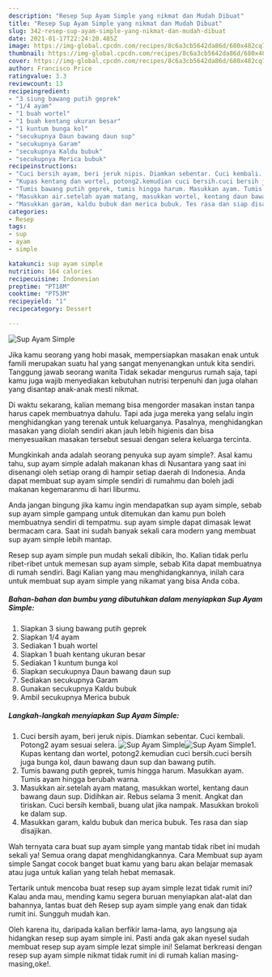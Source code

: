 ```yaml
---
description: "Resep Sup Ayam Simple yang nikmat dan Mudah Dibuat"
title: "Resep Sup Ayam Simple yang nikmat dan Mudah Dibuat"
slug: 342-resep-sup-ayam-simple-yang-nikmat-dan-mudah-dibuat
date: 2021-01-17T22:24:20.485Z
image: https://img-global.cpcdn.com/recipes/8c6a3cb5642da86d/680x482cq70/sup-ayam-simple-foto-resep-utama.jpg
thumbnail: https://img-global.cpcdn.com/recipes/8c6a3cb5642da86d/680x482cq70/sup-ayam-simple-foto-resep-utama.jpg
cover: https://img-global.cpcdn.com/recipes/8c6a3cb5642da86d/680x482cq70/sup-ayam-simple-foto-resep-utama.jpg
author: Francisco Price
ratingvalue: 3.3
reviewcount: 13
recipeingredient:
- "3 siung bawang putih geprek"
- "1/4 ayam"
- "1 buah wortel"
- "1 buah kentang ukuran besar"
- "1 kuntum bunga kol"
- "secukupnya Daun bawang daun sup"
- "secukupnya Garam"
- "secukupnya Kaldu bubuk"
- "secukupnya Merica bubuk"
recipeinstructions:
- "Cuci bersih ayam, beri jeruk nipis. Diamkan sebentar. Cuci kembali. Potong2 ayam sesuai selera."
- "Kupas kentang dan wortel, potong2.kemudian cuci bersih.cuci bersih juga bunga kol, daun bawang daun sup dan bawang putih."
- "Tumis bawang putih geprek, tumis hingga harum. Masukkan ayam. Tumis ayam hingga berubah warna."
- "Masukkan air.setelah ayam matang, masukkan wortel, kentang daun bawang daun sup. Didihkan air. Rebus selama 3 menit. Angkat dan tiriskan. Cuci bersih kembali, buang ulat jika nampak. Masukkan brokoli ke dalam sup."
- "Masukkan garam, kaldu bubuk dan merica bubuk. Tes rasa dan siap disajikan."
categories:
- Resep
tags:
- sup
- ayam
- simple

katakunci: sup ayam simple 
nutrition: 164 calories
recipecuisine: Indonesian
preptime: "PT18M"
cooktime: "PT53M"
recipeyield: "1"
recipecategory: Dessert

---
```



![Sup Ayam Simple](https://img-global.cpcdn.com/recipes/8c6a3cb5642da86d/680x482cq70/sup-ayam-simple-foto-resep-utama.jpg)

Jika kamu seorang yang hobi masak, mempersiapkan masakan enak untuk famili merupakan suatu hal yang sangat menyenangkan untuk kita sendiri. Tanggung jawab seorang  wanita Tidak sekadar mengurus rumah saja, tapi kamu juga wajib menyediakan kebutuhan nutrisi terpenuhi dan juga olahan yang disantap anak-anak mesti nikmat.

Di waktu  sekarang, kalian memang bisa mengorder masakan instan tanpa harus capek membuatnya dahulu. Tapi ada juga mereka yang selalu ingin menghidangkan yang terenak untuk keluarganya. Pasalnya, menghidangkan masakan yang diolah sendiri akan jauh lebih higienis dan bisa menyesuaikan masakan tersebut sesuai dengan selera keluarga tercinta. 



Mungkinkah anda adalah seorang penyuka sup ayam simple?. Asal kamu tahu, sup ayam simple adalah makanan khas di Nusantara yang saat ini disenangi oleh setiap orang di hampir setiap daerah di Indonesia. Anda dapat membuat sup ayam simple sendiri di rumahmu dan boleh jadi makanan kegemaranmu di hari liburmu.

Anda jangan bingung jika kamu ingin mendapatkan sup ayam simple, sebab sup ayam simple gampang untuk ditemukan dan kamu pun boleh membuatnya sendiri di tempatmu. sup ayam simple dapat dimasak lewat bermacam cara. Saat ini sudah banyak sekali cara modern yang membuat sup ayam simple lebih mantap.

Resep sup ayam simple pun mudah sekali dibikin, lho. Kalian tidak perlu ribet-ribet untuk memesan sup ayam simple, sebab Kita dapat membuatnya di rumah sendiri. Bagi Kalian yang mau menghidangkannya, inilah cara untuk membuat sup ayam simple yang nikamat yang bisa Anda coba.

<!--inarticleads1-->

##### Bahan-bahan dan bumbu yang dibutuhkan dalam menyiapkan Sup Ayam Simple:

1. Siapkan 3 siung bawang putih geprek
1. Siapkan 1/4 ayam
1. Sediakan 1 buah wortel
1. Siapkan 1 buah kentang ukuran besar
1. Sediakan 1 kuntum bunga kol
1. Siapkan secukupnya Daun bawang daun sup
1. Sediakan secukupnya Garam
1. Gunakan secukupnya Kaldu bubuk
1. Ambil secukupnya Merica bubuk




<!--inarticleads2-->

##### Langkah-langkah menyiapkan Sup Ayam Simple:

1. Cuci bersih ayam, beri jeruk nipis. Diamkan sebentar. Cuci kembali. Potong2 ayam sesuai selera.
<img src="https://img-global.cpcdn.com/steps/ad3279ae91da80f0/160x128cq70/sup-ayam-simple-langkah-memasak-1-foto.jpg" alt="Sup Ayam Simple"><img src="https://img-global.cpcdn.com/steps/f79ac91e5b8200b6/160x128cq70/sup-ayam-simple-langkah-memasak-1-foto.jpg" alt="Sup Ayam Simple">1. Kupas kentang dan wortel, potong2.kemudian cuci bersih.cuci bersih juga bunga kol, daun bawang daun sup dan bawang putih.
1. Tumis bawang putih geprek, tumis hingga harum. Masukkan ayam. Tumis ayam hingga berubah warna.
1. Masukkan air.setelah ayam matang, masukkan wortel, kentang daun bawang daun sup. Didihkan air. Rebus selama 3 menit. Angkat dan tiriskan. Cuci bersih kembali, buang ulat jika nampak. Masukkan brokoli ke dalam sup.
1. Masukkan garam, kaldu bubuk dan merica bubuk. Tes rasa dan siap disajikan.




Wah ternyata cara buat sup ayam simple yang mantab tidak ribet ini mudah sekali ya! Semua orang dapat menghidangkannya. Cara Membuat sup ayam simple Sangat cocok banget buat kamu yang baru akan belajar memasak atau juga untuk kalian yang telah hebat memasak.

Tertarik untuk mencoba buat resep sup ayam simple lezat tidak rumit ini? Kalau anda mau, mending kamu segera buruan menyiapkan alat-alat dan bahannya, lantas buat deh Resep sup ayam simple yang enak dan tidak rumit ini. Sungguh mudah kan. 

Oleh karena itu, daripada kalian berfikir lama-lama, ayo langsung aja hidangkan resep sup ayam simple ini. Pasti anda gak akan nyesel sudah membuat resep sup ayam simple lezat simple ini! Selamat berkreasi dengan resep sup ayam simple nikmat tidak rumit ini di rumah kalian masing-masing,oke!.

